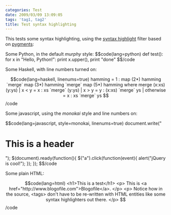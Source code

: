 ```yaml
---
categories: Test
date: 2009/03/09 13:09:05
tags: 'tag1, tag2'
title: Test syntax highlighting
---
```

<p>
This tests some syntax highlighting, using the
<a href="http://github.com/EnigmaCurry/blogofile.com/blob/master/_filters/syntax_highlight.py">
syntax highlight</a> filter based on <a href="http://pygments.org">pygments</a>:
</p>

<p>Some Python, in the default <i>murphy</i> style:
$$code(lang=python)
def test():
    for x in "Hello, Python!":
        print x.upper(),
    print "done"
$$/code
</p>

<p>
Some Haskell, with line numbers turned on:

$$code(lang=haskell, linenums=true)
hamming = 1 : map (2*) hamming `merge` map (3*) hamming `merge` map (5*) hamming
     where merge (x:xs) (y:ys)
            | x < y = x : xs `merge` (y:ys)
            | x > y = y : (x:xs) `merge` ys
            | otherwise = x : xs `merge` ys
$$/code

</p>

<p>
Some javascript, using the <i>monokai</i> style and line numbers on:

$$code(lang=javascript, style=monokai, linenums=true)
document.write("<h1>This is a header</h1>");
$(document).ready(function(){
   $("a").click(function(event){
       alert("jQuery is cool!");
   });
});
$$/code

</p>
<p>
  Some plain HTML:

$$code(lang=html)
    <h1>This is a test</h1>
    <p>
      This is <a href="http://www.blogofile.com">Blogofile</a>.
    </p>
    <p>
      Notice how in the source, <tags> don't have to be re-written
      with HTML entities like some syntax highlighters out there.
    </p>
$$/code

</p>
